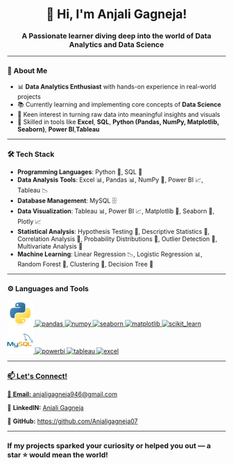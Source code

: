 
<h1 align="center">👋 Hi, I'm Anjali Gagneja!</h1>
<h3 align="center">A Passionate learner diving deep into the world of Data Analytics and Data Science</h3>

---

### 🚀 About Me

- 📊 **Data Analytics Enthusiast** with hands-on experience in real-world projects
- 📚 Currently learning and implementing core concepts of **Data Science**
- 🧠 Keen interest in turning raw data into meaningful insights and visuals
- 🧰 Skilled in tools like **Excel**, **SQL**, **Python (Pandas, NumPy, Matplotlib, Seaborn)**, **Power BI**,**Tableau**

---

### 🛠️ Tech Stack

- **Programming Languages**: Python 🐍, SQL 💾
- **Data Analysis Tools**: Excel 📊, Pandas 📊, NumPy 🔢, Power BI 📈, Tableau 📉
- **Database Management**: MySQL 🗄️
- **Data Visualization**: Tableau 📊, Power BI 📈, Matplotlib 📐, Seaborn 🧭, Plotly 📈
- **Statistical Analysis**: Hypothesis Testing 📏, Descriptive Statistics 🧾, Correlation Analysis 🔗, Probability Distributions 🎲, Outlier Detection 🚨, Multivariate Analysis 🧬
- **Machine Learning**: Linear Regression 📉, Logistic Regression 📊, Random Forest 🌳, Clustering 🧩, Decision Tree 🌲

---

### ⚙️ Languages and Tools
<a href="https://www.python.org" target="_blank"> <img src="https://raw.githubusercontent.com/devicons/devicon/master/icons/python/python-original.svg" alt="python" width="60" height="60"/> </a>
<a href="https://pandas.pydata.org/" target="_blank"> <img src="https://upload.wikimedia.org/wikipedia/commons/e/ed/Pandas_logo.svg" alt="pandas" width="60" height="60"/> </a>
<a href="https://numpy.org/" target="_blank"> <img src="https://upload.wikimedia.org/wikipedia/commons/thumb/3/31/NumPy_logo_2020.svg/768px-NumPy_logo_2020.svg.png?20200723114325" alt="numpy" width="60" height="60"/> </a>
<a href="https://seaborn.pydata.org/" target="_blank"> <img src="https://seaborn.pydata.org/_images/logo-mark-lightbg.svg" alt="seaborn" width="60" 
height="60"/> 
<a href="https://matplotlib.org/" target="_blank"> <img src="https://matplotlib.org/_static/images/logo2.svg" alt="matplotlib" width="70" height="70"/> </a>
<a href="https://scikit-learn.org/" target="_blank"> <img src="https://upload.wikimedia.org/wikipedia/commons/0/05/Scikit_learn_logo_small.svg" alt="scikit_learn" width="60" height="60"/> </a>
<a href="https://www.mysql.com/" target="_blank"> <img src="https://raw.githubusercontent.com/devicons/devicon/master/icons/mysql/mysql-original-wordmark.svg" alt="mysql" width="60" height="60"/> </a>
<a href="https://powerbi.microsoft.com/en-au/" target="_blank"> <img src="https://github.com/microsoft/PowerBI-Icons/blob/main/SVG/Power-BI.svg" alt="powerbi" width="60" height="60"/> </a> 
<a href="https://www.tableau.com/" target="_blank"> <img src="https://cdn.worldvectorlogo.com/logos/tableau-software.svg" alt="tableau" width="60" height="60"/> </a>
<a href="https://www.excel.com/" target="_blank"> <img src="https://w7.pngwing.com/pngs/417/369/png-transparent-microsoft-excel-logo-microsoft-word-microsoft-office-365-pivot-table-excel-office-xlsx-icon-microsoft-excel-logo-miscellaneous-template-angle-thumbnail.png" alt="excel" width="60" height="60"/> 

---

### 📫 Let's Connect!

📧 **Email:** anjaligagneja946@gmail.com

🔗 **LinkedIN:** [Anjali Gagneja](https://www.linkedin.com/in/anjali-gagneja-a35239297/)
 
🔗 **GitHub:** https://github.com/Anjaligagneja07

---
### If my projects sparked your curiosity or helped you out — a star ⭐️ would mean the world!
